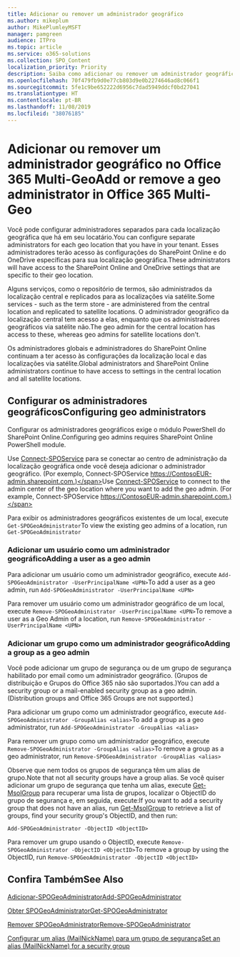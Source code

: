 ```yaml
---
title: Adicionar ou remover um administrador geográfico
ms.author: mikeplum
author: MikePlumleyMSFT
manager: pamgreen
audience: ITPro
ms.topic: article
ms.service: o365-solutions
ms.collection: SPO_Content
localization_priority: Priority
description: Saiba como adicionar ou remover um administrador geográfica no Office 365 Multi-Geo.
ms.openlocfilehash: 70f479fb9d0e77cb803d9e0b2274646ad8c066f1
ms.sourcegitcommit: 5fe1c9be652222d6956c7dad5949ddcf0bd27041
ms.translationtype: HT
ms.contentlocale: pt-BR
ms.lasthandoff: 11/08/2019
ms.locfileid: "38076185"
---
```

# <a name="add-or-remove-a-geo-administrator-in-office-365-multi-geo"></a><span data-ttu-id="6d214-103">Adicionar ou remover um administrador geográfico no Office 365 Multi-Geo</span><span class="sxs-lookup"><span data-stu-id="6d214-103">Add or remove a geo administrator in Office 365 Multi-Geo</span></span>

<span data-ttu-id="6d214-104">Você pode configurar administradores separados para cada localização geográfica que há em seu locatário.</span><span class="sxs-lookup"><span data-stu-id="6d214-104">You can configure separate administrators for each geo location that you have in your tenant.</span></span> <span data-ttu-id="6d214-105">Esses administradores terão acesso às configurações do SharePoint Online e do OneDrive específicas para sua localização geográfica.</span><span class="sxs-lookup"><span data-stu-id="6d214-105">These administrators will have access to the SharePoint Online and OneDrive settings that are specific to their geo location.</span></span>

<span data-ttu-id="6d214-106">Alguns serviços, como o repositório de termos, são administrados da localização central e replicados para as localizações via satélite.</span><span class="sxs-lookup"><span data-stu-id="6d214-106">Some services - such as the term store - are administered from the central location and replicated to satellite locations.</span></span> <span data-ttu-id="6d214-107">O administrador geográfico da localização central tem acesso a elas, enquanto que os administradores geográficos via satélite não.</span><span class="sxs-lookup"><span data-stu-id="6d214-107">The geo admin for the central location has access to these, whereas geo admins for satellite locations don't.</span></span>

<span data-ttu-id="6d214-108">Os administradores globais e administradores do SharePoint Online continuam a ter acesso às configurações da localização local e das localizações via satélite.</span><span class="sxs-lookup"><span data-stu-id="6d214-108">Global administrators and SharePoint Online administrators continue to have access to settings in the central location and all satellite locations.</span></span>

## <a name="configuring-geo-administrators"></a><span data-ttu-id="6d214-109">Configurar os administradores geográficos</span><span class="sxs-lookup"><span data-stu-id="6d214-109">Configuring geo administrators</span></span>

<span data-ttu-id="6d214-110">Configurar os administradores geográficos exige o módulo PowerShell do SharePoint Online.</span><span class="sxs-lookup"><span data-stu-id="6d214-110">Configuring geo admins requires SharePoint Online PowerShell module.</span></span>

<span data-ttu-id="6d214-111">Use [Connect-SPOService](https://docs.microsoft.com/powershell/module/sharepoint-online/Connect-SPOService) para se conectar ao centro de administração da localização geográfica onde você deseja adicionar o administrador geográfico. (Por exemplo, Connect-SPOService  https://ContosoEUR-admin.sharepoint.com.)</span><span class="sxs-lookup"><span data-stu-id="6d214-111">Use [Connect-SPOService](https://docs.microsoft.com/powershell/module/sharepoint-online/Connect-SPOService) to connect to the admin center of the geo location where you want to add the geo admin. (For example, Connect-SPOService  https://ContosoEUR-admin.sharepoint.com.)</span></span>

<span data-ttu-id="6d214-112">Para exibir os administradores geográficos existentes de um local, execute `Get-SPOGeoAdministrator`</span><span class="sxs-lookup"><span data-stu-id="6d214-112">To view the existing geo admins of a location, run `Get-SPOGeoAdministrator`</span></span>

### <a name="adding-a-user-as-a-geo-admin"></a><span data-ttu-id="6d214-113">Adicionar um usuário como um administrador geográfico</span><span class="sxs-lookup"><span data-stu-id="6d214-113">Adding a user as a geo admin</span></span>

<span data-ttu-id="6d214-114">Para adicionar um usuário como um administrador geográfico, execute `Add-SPOGeoAdministrator -UserPrincipalName <UPN>`</span><span class="sxs-lookup"><span data-stu-id="6d214-114">To add a user as a geo admin, run `Add-SPOGeoAdministrator -UserPrincipalName <UPN>`</span></span>

<span data-ttu-id="6d214-115">Para remover um usuário como um administrador geográfico de um local, execute  `Remove-SPOGeoAdministrator -UserPrincipalName <UPN>`</span><span class="sxs-lookup"><span data-stu-id="6d214-115">To remove a user as a Geo Admin of a location, run  `Remove-SPOGeoAdministrator -UserPrincipalName <UPN>`</span></span>

### <a name="adding-a-group-as-a-geo-admin"></a><span data-ttu-id="6d214-116">Adicionar um grupo como um administrador geográfico</span><span class="sxs-lookup"><span data-stu-id="6d214-116">Adding a group as a geo admin</span></span>

<span data-ttu-id="6d214-117">Você pode adicionar um grupo de segurança ou de um grupo de segurança habilitado por email como um administrador geográfico. (Grupos de distribuição e Grupos do Office 365 não são suportados.)</span><span class="sxs-lookup"><span data-stu-id="6d214-117">You can add a security group or a mail-enabled security group as a geo admin. (Distribution groups and Office 365 Groups are not supported.)</span></span>

<span data-ttu-id="6d214-118">Para adicionar um grupo como um administrador geográfico, execute `Add-SPOGeoAdministrator -GroupAlias <alias>`</span><span class="sxs-lookup"><span data-stu-id="6d214-118">To add a group as a geo administrator, run `Add-SPOGeoAdministrator -GroupAlias <alias>`</span></span>

<span data-ttu-id="6d214-119">Para remover um grupo como um administrador geográfico, execute `Remove-SPOGeoAdministrator -GroupAlias <alias>`</span><span class="sxs-lookup"><span data-stu-id="6d214-119">To remove a group as a geo administrator, run `Remove-SPOGeoAdministrator -GroupAlias <alias>`</span></span>

<span data-ttu-id="6d214-120">Observe que nem todos os grupos de segurança têm um alias de grupo.</span><span class="sxs-lookup"><span data-stu-id="6d214-120">Note that not all security groups have a group alias.</span></span> <span data-ttu-id="6d214-121">Se você quiser adicionar um grupo de segurança que tenha um alias, execute [Get-MsolGroup](https://docs.microsoft.com/powershell/module/msonline/get-msolgroup) para recuperar uma lista de grupos, localizar o ObjectID do grupo de segurança e, em seguida, execute:</span><span class="sxs-lookup"><span data-stu-id="6d214-121">If you want to add a security group that does not have an alias, run [Get-MsolGroup](https://docs.microsoft.com/powershell/module/msonline/get-msolgroup) to retrieve a list of groups, find your security group's ObjectID, and then run:</span></span>

`Add-SPOGeoAdministrator -ObjectID <ObjectID>`

<span data-ttu-id="6d214-122">Para remover um grupo usando o ObjectID, execute `Remove-SPOGeoAdministrator -ObjectID <ObjectID>`</span><span class="sxs-lookup"><span data-stu-id="6d214-122">To remove a group by using the ObjectID, run `Remove-SPOGeoAdministrator -ObjectID <ObjectID>`</span></span>

## <a name="see-also"></a><span data-ttu-id="6d214-123">Confira Também</span><span class="sxs-lookup"><span data-stu-id="6d214-123">See Also</span></span>

[<span data-ttu-id="6d214-124">Adicionar-SPOGeoAdministrator</span><span class="sxs-lookup"><span data-stu-id="6d214-124">Add-SPOGeoAdministrator</span></span>](https://docs.microsoft.com/powershell/module/sharepoint-online/add-spogeoadministrator)

[<span data-ttu-id="6d214-125">Obter SPOGeoAdministrator</span><span class="sxs-lookup"><span data-stu-id="6d214-125">Get-SPOGeoAdministrator</span></span>](https://docs.microsoft.com/powershell/module/sharepoint-online/get-spogeoadministrator)

[<span data-ttu-id="6d214-126">Remover SPOGeoAdministrator</span><span class="sxs-lookup"><span data-stu-id="6d214-126">Remove-SPOGeoAdministrator</span></span>](https://docs.microsoft.com/powershell/module/sharepoint-online/remove-spogeoadministrator)

[<span data-ttu-id="6d214-127">Configurar um alias (MailNickName) para um grupo de segurança</span><span class="sxs-lookup"><span data-stu-id="6d214-127">Set an alias (MailNickName) for a security group</span></span>](https://docs.microsoft.com/powershell/module/azuread/set-azureadgroup)